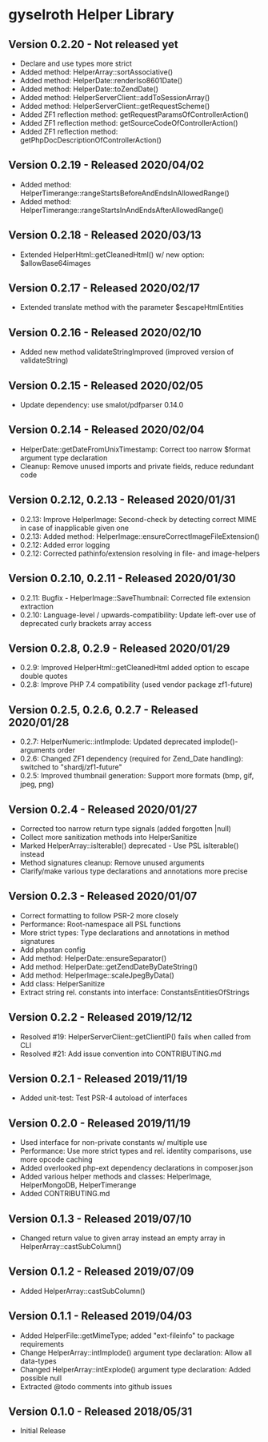 gyselroth Helper Library
========================

Version 0.2.20 - Not released yet
---------------------------------
* Declare and use types more strict
* Added method: HelperArray::sortAssociative()
* Added method: HelperDate::renderIso8601Date()
* Added method: HelperDate::toZendDate()
* Added method: HelperServerClient::addToSessionArray()
* Added method: HelperServerClient::getRequestScheme()
* Added ZF1 reflection method: getRequestParamsOfControllerAction()
* Added ZF1 reflection method: getSourceCodeOfControllerAction()
* Added ZF1 reflection method: getPhpDocDescriptionOfControllerAction()

Version 0.2.19 - Released 2020/04/02
------------------------------------
* Added method: HelperTimerange::rangeStartsBeforeAndEndsInAllowedRange()
* Added method: HelperTimerange::rangeStartsInAndEndsAfterAllowedRange()

Version 0.2.18 - Released 2020/03/13
------------------------------------
* Extended HelperHtml::getCleanedHtml() w/ new option: $allowBase64images

Version 0.2.17 - Released 2020/02/17
------------------------------------
* Extended translate method with the parameter $escapeHtmlEntities

Version 0.2.16 - Released 2020/02/10
------------------------------------
* Added new method validateStringImproved (improved version of validateString)

Version 0.2.15 - Released 2020/02/05
------------------------------------
* Update dependency: use smalot/pdfparser 0.14.0

Version 0.2.14 - Released 2020/02/04
------------------------------------
* HelperDate::getDateFromUnixTimestamp: Correct too narrow $format argument type declaration 
* Cleanup: Remove unused imports and private fields, reduce redundant code

Version 0.2.12, 0.2.13 - Released 2020/01/31
--------------------------------------------
* 0.2.13: Improve HelperImage: Second-check by detecting correct MIME in case of inapplicable given one
* 0.2.13: Added method: HelperImage::ensureCorrectImageFileExtension()
* 0.2.12: Added error logging 
* 0.2.12: Corrected pathinfo/extension resolving in file- and image-helpers 

Version 0.2.10, 0.2.11 - Released 2020/01/30
--------------------------------------------
* 0.2.11: Bugfix - HelperImage::SaveThumbnail: Corrected file extension extraction
* 0.2.10: Language-level / upwards-compatibility: Update left-over use of deprecated curly brackets array access

Version 0.2.8, 0.2.9 - Released 2020/01/29
------------------------------------------
* 0.2.9: Improved HelperHtml::getCleanedHtml added option to escape double quotes
* 0.2.8: Improve PHP 7.4 compatibility (used vendor package zf1-future)

Version 0.2.5, 0.2.6, 0.2.7 - Released 2020/01/28
-------------------------------------------------
* 0.2.7: HelperNumeric::intImplode: Updated deprecated implode()-arguments order  
* 0.2.6: Changed ZF1 dependency (required for Zend_Date handling): switched to "shardj/zf1-future"  
* 0.2.5: Improved thumbnail generation: Support more formats (bmp, gif, jpeg, png)

Version 0.2.4 - Released 2020/01/27
-----------------------------------
* Corrected too narrow return type signals (added forgotten |null)
* Collect more sanitization methods into HelperSanitize 
* Marked HelperArray::isIterable() deprecated - Use PSL isIterable() instead
* Method signatures cleanup: Remove unused arguments
* Clarify/make various type declarations and annotations more precise

Version 0.2.3 - Released 2020/01/07
-----------------------------------
* Correct formatting to follow PSR-2 more closely
* Performance: Root-namespace all PSL functions 
* More strict types: Type declarations and annotations in method signatures 
* Add phpstan config
* Add method: HelperDate::ensureSeparator() 
* Add method: HelperDate::getZendDateByDateString() 
* Add method: HelperImage::scaleJpegByData() 
* Add class: HelperSanitize
* Extract string rel. constants into interface: ConstantsEntitiesOfStrings

Version 0.2.2 - Released 2019/12/12
-----------------------------------
* Resolved #19: HelperServerClient::getClientIP() fails when called from CLI 
* Resolved #21: Add issue convention into CONTRIBUTING.md 

Version 0.2.1 - Released 2019/11/19
-----------------------------------
* Added unit-test: Test PSR-4 autoload of interfaces

Version 0.2.0 - Released 2019/11/19
--------------------------------
* Used interface for non-private constants w/ multiple use
* Performance: Use more strict types and rel. identity comparisons, use more opcode caching
* Added overlooked php-ext dependency declarations in composer.json
* Added various helper methods and classes: HelperImage, HelperMongoDB, HelperTimerange  
* Added CONTRIBUTING.md
 
Version 0.1.3 - Released 2019/07/10
-----------------------------------
* Changed return value to given array instead an empty array in HelperArray::castSubColumn()

Version 0.1.2 - Released 2019/07/09 
-----------------------------------
* Added HelperArray::castSubColumn()

Version 0.1.1 - Released 2019/04/03 
-----------------------------------
* Added HelperFile::getMimeType; added "ext-fileinfo" to package requirements
* Change HelperArray::intImplode() argument type declaration: Allow all data-types 
* Changed HelperArray::intExplode() argument type declaration: Added possible null
* Extracted @todo comments into github issues

Version 0.1.0 - Released 2018/05/31 
-----------------------------------
* Initial Release
